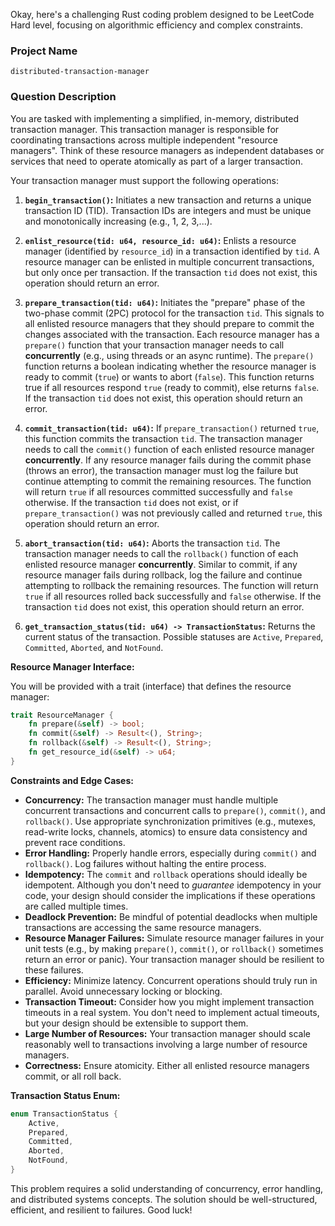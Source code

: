 Okay, here's a challenging Rust coding problem designed to be LeetCode Hard level, focusing on algorithmic efficiency and complex constraints.

### Project Name

```
distributed-transaction-manager
```

### Question Description

You are tasked with implementing a simplified, in-memory, distributed transaction manager. This transaction manager is responsible for coordinating transactions across multiple independent "resource managers".  Think of these resource managers as independent databases or services that need to operate atomically as part of a larger transaction.

Your transaction manager must support the following operations:

1.  **`begin_transaction()`:**  Initiates a new transaction and returns a unique transaction ID (TID).  Transaction IDs are integers and must be unique and monotonically increasing (e.g., 1, 2, 3,...).

2.  **`enlist_resource(tid: u64, resource_id: u64)`:** Enlists a resource manager (identified by `resource_id`) in a transaction identified by `tid`.  A resource manager can be enlisted in multiple concurrent transactions, but only once per transaction.  If the transaction `tid` does not exist, this operation should return an error.

3.  **`prepare_transaction(tid: u64)`:**  Initiates the "prepare" phase of the two-phase commit (2PC) protocol for the transaction `tid`. This signals to all enlisted resource managers that they should prepare to commit the changes associated with the transaction.  Each resource manager has a `prepare()` function that your transaction manager needs to call **concurrently** (e.g., using threads or an async runtime). The `prepare()` function returns a boolean indicating whether the resource manager is ready to commit (`true`) or wants to abort (`false`). This function returns true if all resources respond `true` (ready to commit), else returns `false`. If the transaction `tid` does not exist, this operation should return an error.

4.  **`commit_transaction(tid: u64)`:**  If `prepare_transaction()` returned `true`, this function commits the transaction `tid`. The transaction manager needs to call the `commit()` function of each enlisted resource manager **concurrently**. If any resource manager fails during the commit phase (throws an error), the transaction manager must log the failure but continue attempting to commit the remaining resources. The function will return `true` if all resources committed successfully and `false` otherwise. If the transaction `tid` does not exist, or if `prepare_transaction()` was not previously called and returned `true`, this operation should return an error.

5.  **`abort_transaction(tid: u64)`:**  Aborts the transaction `tid`. The transaction manager needs to call the `rollback()` function of each enlisted resource manager **concurrently**. Similar to commit, if any resource manager fails during rollback, log the failure and continue attempting to rollback the remaining resources. The function will return `true` if all resources rolled back successfully and `false` otherwise.  If the transaction `tid` does not exist, this operation should return an error.

6.  **`get_transaction_status(tid: u64) -> TransactionStatus`:** Returns the current status of the transaction. Possible statuses are `Active`, `Prepared`, `Committed`, `Aborted`, and `NotFound`.

**Resource Manager Interface:**

You will be provided with a trait (interface) that defines the resource manager:

```rust
trait ResourceManager {
    fn prepare(&self) -> bool;
    fn commit(&self) -> Result<(), String>;
    fn rollback(&self) -> Result<(), String>;
    fn get_resource_id(&self) -> u64;
}
```

**Constraints and Edge Cases:**

*   **Concurrency:**  The transaction manager must handle multiple concurrent transactions and concurrent calls to `prepare()`, `commit()`, and `rollback()`.  Use appropriate synchronization primitives (e.g., mutexes, read-write locks, channels, atomics) to ensure data consistency and prevent race conditions.
*   **Error Handling:**  Properly handle errors, especially during `commit()` and `rollback()`. Log failures without halting the entire process.
*   **Idempotency:** The `commit` and `rollback` operations should ideally be idempotent. Although you don't need to *guarantee* idempotency in your code, your design should consider the implications if these operations are called multiple times.
*   **Deadlock Prevention:**  Be mindful of potential deadlocks when multiple transactions are accessing the same resource managers.
*   **Resource Manager Failures:** Simulate resource manager failures in your unit tests (e.g., by making `prepare()`, `commit()`, or `rollback()` sometimes return an error or panic). Your transaction manager should be resilient to these failures.
*   **Efficiency:**  Minimize latency. Concurrent operations should truly run in parallel. Avoid unnecessary locking or blocking.
*   **Transaction Timeout:** Consider how you might implement transaction timeouts in a real system.  You don't need to implement actual timeouts, but your design should be extensible to support them.
*   **Large Number of Resources:** Your transaction manager should scale reasonably well to transactions involving a large number of resource managers.
*   **Correctness:** Ensure atomicity. Either all enlisted resource managers commit, or all roll back.

**Transaction Status Enum:**

```rust
enum TransactionStatus {
    Active,
    Prepared,
    Committed,
    Aborted,
    NotFound,
}
```

This problem requires a solid understanding of concurrency, error handling, and distributed systems concepts. The solution should be well-structured, efficient, and resilient to failures.  Good luck!
